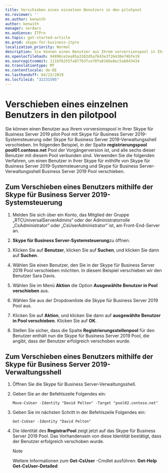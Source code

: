 ```yaml
---
title: Verschieben eines einzelnen Benutzers in den pilotpool
ms.reviewer: ''
ms.author: kenwith
author: kenwith
manager: serdars
ms.audience: ITPro
ms.topic: get-started-article
ms.prod: skype-for-business-itpro
localization_priority: Normal
description: Sie können einen Benutzer aus Ihrem vorversionspool in Ihrer Skype für Business Server 2019 pilot Pool mit Skype für Business Server 2019-Systemsteuerung oder Skype für Business Server 2019-Verwaltungsshell verschieben. Im folgenden Beispiel, in der Spalte Registrierungspool pool01.contoso.net Pool der Vorgängerversion ist, und alle sechs dieser Benutzer mit diesem Pool verbunden sind. Verwenden Sie die folgenden Verfahren, um einen Benutzer in Ihrer Skype für mithilfe von Skype für Business Server 2019-Systemsteuerung und Skype für Business Server-Verwaltungsshell Business Server 2019 Pool verschieben.
ms.openlocfilehash: 94896ce2ea05a3102d5a7643e3f26430e74bfe19
ms.sourcegitcommit: 111bf6255fa877b3fce70fa8166e8ec5a6643434
ms.translationtype: MT
ms.contentlocale: de-DE
ms.lasthandoff: 04/23/2019
ms.locfileid: "32231595"
---
```

# <a name="move-a-single-user-to-the-pilot-pool"></a>Verschieben eines einzelnen Benutzers in den pilotpool

Sie können einen Benutzer aus Ihrem vorversionspool in Ihrer Skype für Business Server 2019 pilot Pool mit Skype für Business Server 2019-Systemsteuerung oder Skype für Business Server 2019-Verwaltungsshell verschieben. Im folgenden Beispiel, in der Spalte **registrierungspool** **pool01.contoso.net** Pool der Vorgängerversion ist, und alle sechs dieser Benutzer mit diesem Pool verbunden sind. Verwenden Sie die folgenden Verfahren, um einen Benutzer in Ihrer Skype für mithilfe von Skype für Business Server 2019-Systemsteuerung und Skype für Business Server-Verwaltungsshell Business Server 2019 Pool verschieben. 
  
## <a name="to-move-a-user-by-using-the-skype-for-business-server-2019-control-panel"></a>Zum Verschieben eines Benutzers mithilfe der Skype für Business Server 2019-Systemsteuerung
  
1. Melden Sie sich über ein Konto, das Mitglied der Gruppe „RTCUniversalServerAdmins“ oder der Administratorrolle „CsAdministrator“ oder „CsUserAdministrator“ ist, am Front-End-Server an.
    
2. **Skype für Business Server-Systemsteuerung**zu öffnen.
    
3. Klicken Sie auf **Benutzer**, klicken Sie auf **Suchen**, und klicken Sie dann auf **Suchen**.
    
4. Wählen Sie einen Benutzer, den Sie in der Skype für Business Server 2019 Pool verschieben möchten. In diesem Beispiel verschieben wir den Benutzer Sara Davis.
    
5. Wählen Sie im Menü **Aktion** die Option **Ausgewählte Benutzer in Pool verschieben** aus.
    
6. Wählen Sie aus der Dropdownliste die Skype für Business Server 2019 Pool aus.
    
7. Klicken Sie auf **Aktion**, und klicken Sie dann auf **ausgewählte Benutzer in Pool verschieben**. Klicken Sie auf **OK**.
  
8. Stellen Sie sicher, dass die Spalte **Registrierungsstellenpool** für den Benutzer enthält nun die Skype für Business Server 2019 Pool, die angibt, dass der Benutzer erfolgreich verschoben wurde. 
    
## <a name="to-move-a-user-by-using-the-skype-for-business-server-2019-management-shell"></a>Zum Verschieben eines Benutzers mithilfe der Skype für Business Server 2019-Verwaltungsshell

1. Öffnen Sie die Skype für Business Server-Verwaltungsshell.
    
2. Geben Sie an der Befehlszeile Folgendes ein: 
    
   ```
   Move-CsUser -Identity "David Pelton" -Target "pool02.contoso.net"
   ```

3. Geben Sie im nächsten Schritt in der Befehlszeile Folgendes ein: 
    
   ```
   Get-CsUser -Identity "David Pelton"
   ```

4. Die Identität des **RegistrarPool** zeigt jetzt auf das Skype für Business Server 2019 Pool. Das Vorhandensein von diese Identität bestätigt, dass der Benutzer erfolgreich verschoben wurde. 

    > [!NOTE]
    > Weitere Informationen zum **Get-CsUser** -Cmdlet ausführen: **Get-Help Get-CsUser-Detailed**
  

